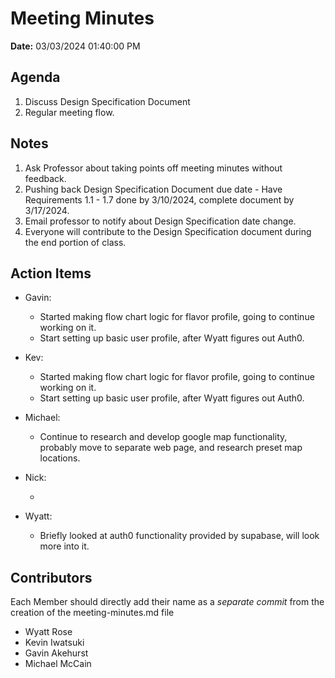 # Meeting Minutes

**Date:** 03/03/2024 01:40:00 PM

## Agenda

1. Discuss Design Specification Document
2. Regular meeting flow.

## Notes

1. Ask Professor about taking points off meeting minutes without feedback.
2. Pushing back Design Specification Document due date - Have Requirements 1.1 - 1.7 done by 3/10/2024, complete document by 3/17/2024.
3. Email professor to notify about Design Specification date change.
4. Everyone will contribute to the Design Specification document during the end portion of class.

## Action Items

- Gavin:

  - Started making flow chart logic for flavor profile, going to continue working on it.
  - Start setting up basic user profile, after Wyatt figures out Auth0.

- Kev:

  - Started making flow chart logic for flavor profile, going to continue working on it.
  - Start setting up basic user profile, after Wyatt figures out Auth0.

- Michael:

  - Continue to research and develop google map functionality, probably move to separate web page, and research preset map locations.

- Nick:

  - 

- Wyatt:
  - Briefly looked at auth0 functionality provided by supabase, will look more into it.

## Contributors

Each Member should directly add their name as a _separate commit_ from the creation of the meeting-minutes.md file

- Wyatt Rose
- Kevin Iwatsuki
- Gavin Akehurst
- Michael McCain
